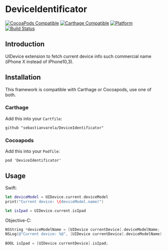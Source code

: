 # DeviceIdentificator

[![CocoaPods Compatible](https://img.shields.io/cocoapods/v/DeviceIdentificator.svg)](https://img.shields.io/cocoapods/v/DeviceIdentificator.svg)
[![Carthage Compatible](https://img.shields.io/badge/Carthage-compatible-4BC51D.svg?style=flat)](https://github.com/Carthage/Carthage)
[![Platform](https://img.shields.io/cocoapods/p/DeviceIdentificator.svg?style=flat)](http://cocoadocs.org/docsets/DeviceIdentificator)
[![Build Status](https://travis-ci.org/sebastianvarela/DeviceIdentificator.svg?branch=master)](https://travis-ci.org/sebastianvarela/DeviceIdentificator)

## Introduction
UIDevice extension to fetch current device info such commercial name (iPhone X instead of iPhone10,3).

## Installation
This framework is compatible with Carthage or Cocoapods, use one of both.
### Carthage
Add this into your `Cartfile`:
```ogdl
github "sebastianvarela/DeviceIdentificator" 
```
### Cocoapods
Add this into your `Podfile`:
```ogdl
pod 'DeviceIdentificator' 
```

## Usage
Swift:
```swift
let deviceModel = UIDevice.current.deviceModel
print("Current device: \(deviceModel.name)")

let isIpad = UIDevice.current.isIpad
```

Objective-C:
```objectivec
NSString *deviceModelName = [UIDevice currentDevice].deviceModelName;
NSLog(@"Current device: %@", [UIDevice currentDevice].deviceModelName);
    
BOOL isIpad = [UIDevice currentDevice].isIpad;
```
